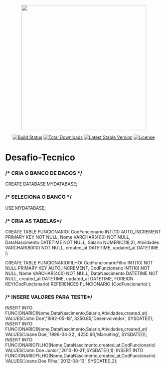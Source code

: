 <p align="center"><img src="https://res.cloudinary.com/dtfbvvkyp/image/upload/v1566331377/laravel-logolockup-cmyk-red.svg" width="400"></p>

<p align="center">
<a href="https://travis-ci.org/laravel/framework"><img src="https://travis-ci.org/laravel/framework.svg" alt="Build Status"></a>
<a href="https://packagist.org/packages/laravel/framework"><img src="https://poser.pugx.org/laravel/framework/d/total.svg" alt="Total Downloads"></a>
<a href="https://packagist.org/packages/laravel/framework"><img src="https://poser.pugx.org/laravel/framework/v/stable.svg" alt="Latest Stable Version"></a>
<a href="https://packagist.org/packages/laravel/framework"><img src="https://poser.pugx.org/laravel/framework/license.svg" alt="License"></a>
</p>


# Desafio-Tecnico

### /* CRIA O BANCO DE DADOS */

CREATE DATABASE MYDATABASE;

### /* SELECIONA O BANCO */

USE MYDATABASE;

### /* CRIA AS TABELAS*/

CREATE TABLE FUNCIONARIO(
CodFuncionario INT(10) AUTO_INCREMENT PRIMARY KEY NOT NULL,
Nome VARCHAR(400) NOT NULL,
DataNascimento DATETIME NOT NULL,
Salario NUMERIC(18,2),
Atividades VARCHAR(8000) NOT NULL,
created_at DATETIME,
updated_at DATETIME
);

CREATE TABLE FUNCIONARIOFILHO(
CodFuncionarioFilho INT(10) NOT NULL PRIMARY KEY AUTO_INCREMENT,
CodFuncionario INT(10) NOT NULL,
Nome VARCHAR(400) NOT NULL,
DataNascimento DATETIME NOT NULL,
created_at DATETIME,
updated_at DATETIME,
FOREIGN KEY(CodFuncionario)
REFERENCES FUNCIONARIO (CodFuncionario)
);

### /* INSERE VALORES PARA TESTE*/

INSERT INTO FUNCIONARIO(Nome,DataNascimento,Salario,Atividades,created_at) VALUES('John Doe','1992-05-18', 3250.85,'Desenvolvedor', SYSDATE());
INSERT INTO FUNCIONARIO(Nome,DataNascimento,Salario,Atividades,created_at) VALUES('Joane Doe','1996-04-22', 4250.90,'Marketing', SYSDATE());
INSERT INTO FUNCIONARIOFILHO(Nome,DataNascimento,created_at,CodFuncionario) VALUES('John Doe Junior','2010-10-21',SYSDATE(),1);
INSERT INTO FUNCIONARIOFILHO(Nome,DataNascimento,created_at,CodFuncionario) VALUES('Joane Doe Filha','2012-08-13', SYSDATE(),2);



